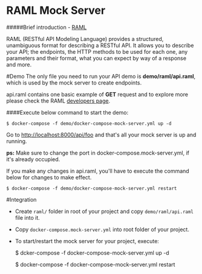 # RAML Mock Server 

#####Brief introduction  -  [RAML](https://raml.org/)

RAML (RESTful API Modeling Language) provides a structured, unambiguous format for describing a RESTful API. 
It allows you to describe your API; the endpoints, the HTTP methods to be used for each one, any parameters and 
their format, what you can expect by way of a response and more.



#Demo
The only file you need to run your API demo is **demo/raml/api.raml**, which is used by the mock server to create endpoints.

api.raml contains one basic example of **GET** request and to explore more please check the RAML 
[developers page](https://raml.org/developer).


####Execute below command to start the demo:

    $ docker-compose -f demo/docker-compose-mock-server.yml up -d
       
Go to [http://localhost:8000/api/foo](http://localhost:8000/api/foo) and 
that's all your mock server is up and running. 

**ps:** Make sure to change the port in docker-compose.mock-server.yml, if it's already occupied.


If you make any changes in api.raml, you'll have to execute the command below for changes to make effect.

    $ docker-compose -f demo/docker-compose-mock-server.yml restart 


#Integration

* Create `raml/` folder in root of your project and copy `demo/raml/api.raml` file into it.
* Copy `docker-compose.mock-server.yml` into root folder of your project.
* To start/restart the mock server for your project, execute:  

    
    $ dcker-compose -f docker-compose-mock-server.yml up -d
    
    $ docker-compose -f docker-compose-mock-server.yml restart
    
    
    
     



